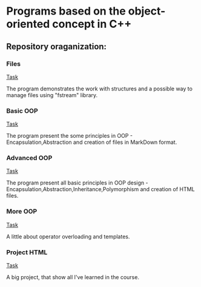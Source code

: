 # Programs  based on the  object-oriented concept in C++

## Repository oraganization:

### Files

[Task](./Files/Task.pdf)

The program demonstrates the work with structures and a possible way to manage files using "fstream" library.

### Basic OOP

[Task](./Basic%20OOP/Task.pdf)

The program present the some principles in OOP - Encapsulation,Abstraction and creation of files in MarkDown format.

### Advanced OOP

[Task](./Advanced%20OOP/Task.pdf)

The program present all basic principles in OOP design  - Encapsulation,Abstraction,Inheritance,Polymorphism and creation of HTML files.

### More OOP

[Task](./More%20OOP/Task.pdf)

A little about operator overloading and templates.

### Project HTML

[Task](./Project%20HTML/Task.pdf)

A big project, that show all I've learned in the course.


